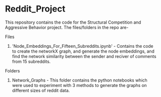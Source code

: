 # Reddit_Project

This repository contains the code for the Structural Competition and Aggressive Behavior project. The files/folders in the repo are-

Files

1. 'Node_Embeddings_For_Fifteen_Subreddits.ipynb' - Contains the code to create the networkX graph, and generate the node embeddings, and find the network similarity between the sender and reciver of comments from 15 subreddits.



Folders

1. Network_Graphs - This folder contains the python notebooks which were used to experiment with 3 methods to generate the graphs on different sizes of reddit data.

